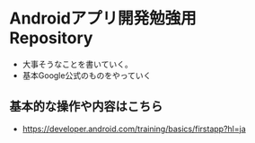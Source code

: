 # Androidアプリ開発勉強用　Repository  

- 大事そうなことを書いていく。 
- 基本Google公式のものをやっていく

## 基本的な操作や内容はこちら
- https://developer.android.com/training/basics/firstapp?hl=ja

